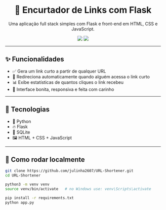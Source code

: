 <h1 align="center">
  🔗 Encurtador de Links com Flask
</h1>

<p align="center">
  Uma aplicação full stack simples com Flask e front-end em HTML, CSS e JavaScript.
</p>

<p align="center">
  <img src="https://img.shields.io/badge/status-em%20desenvolvimento-blue" />
  <img src="https://img.shields.io/badge/feito%20com-Python%20%26%20Flask-yellow" />
</p>

---

## ✨ Funcionalidades

- ✅ Gera um link curto a partir de qualquer URL
- 🔁 Redireciona automaticamente quando alguém acessa o link curto
- 📊 Exibe estatísticas de quantos cliques o link recebeu
- 🎨 Interface bonita, responsiva e feita com carinho

---

## 🧪 Tecnologias

- 🐍 Python
- 🔥 Flask
- 🧱 SQLite
- 🖼️ HTML + CSS + JavaScript

---

## 🚀 Como rodar localmente

```bash
git clone https://github.com/julinha2607/URL-Shortener.git
cd URL-Shortener

python3 -m venv venv
source venv/bin/activate   # no Windows use: venv\Scripts\activate

pip install -r requirements.txt
python app.py

